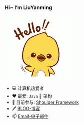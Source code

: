 ### Hi~ I’m LiuYanming

![hello](hello.gif)

- 💻 计算机热爱者
- ❤ 最爱: `Java` 🚀 架构
- 🔨 目前参与: [Shoulder Framework](https://github.com/ChinaLym/Shoulder-Framework)
- 🖊 [BLOG-博客](https://blog.csdn.net/qq_35425070/category_8283094.html)
- 📫 [Email-电子邮件](mailto:cn_lym@foxmail.com)


<!--
**ChinaLym/ChinaLym** is a ✨ _special_ ✨ repository because its `README.md` (this file) appears on your GitHub profile.

Here are some ideas to get you started:

- 🔭 I’m currently working on ...
- 🌱 I’m currently learning ...
- 👯 I’m looking to collaborate on ...
- 🤔 I’m looking for help with ...
- 💬 Ask me about ...
- 📫 How to reach me: ...
- 😄 Pronouns: ...
- ⚡ Fun fact: ...
-->

